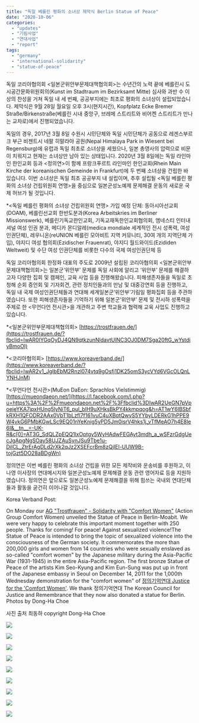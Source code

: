 ```yaml
---
title: "독일 베를린 평화의 소녀상 제막식 Berlin Statue of Peace"
date: "2020-10-06"
categories: 
  - "updates"
  - "기림사업"
  - "연대사업"
  - "report"
tags: 
  - "germany"
  - "international-solidarity"
  - "statue-of-peace"
---
```


독일 코리아협의회 <일본군위안부문제대책협의회>는 수년간의 노력 끝에 베를린시 도시공간문화위원회의(Kunst im Stadtraum im Bezirksamt Mitte) 심사와 과반 수 이상의 찬성을 거쳐 독일 내 세 번째, 공공부지에는 최초로 평화의 소녀상이 설립되었습니다. 제막식은 9월 28일 월요일 오후 3시(현지시간), Kopfplatz Ecke Bremer Straße/Birkenstraße(베를린 시내 중앙구, 브레메 스트리트와 비어켄 스트리트가 만나는 교차로)에서 진행되었습니다.

독일의 경우, 2017년 3월 8일 수원시 시민단체와 독일 시민단체가 공동으로 레겐스부르크 부근 비젠트시 네팔 히말라야 공원(Nepal Himalaya Park in Wiesent bei Regensburg)에 유럽과 독일 최초로 소녀상을 세웠으나, 일본 총영사의 압력으로 비문이 치워지고 현재는 소녀상만 남아 있는 상태입니다. 2020년 3월 8일에는 독일 라인마인 한인교회 등과 <정의연>이 함께 프랑크푸르트 라인마인 한인교회(Rhein Main Kirche der koreanischen Gemeinde in Frankfurt)에 두 번째 소녀상을 건립한 바 있습니다. 이번 소녀상은 독일 최초 공공부지 내 설립이며, 추후 설립될 <독일 베를린 평화의 소녀상 건립위원회 연맹>을 중심으로 일본군성노예제 문제해결 운동의 새로운 국제 허브가 될 것입니다.

\*<독일 베를린 평화의 소녀상 건립위원회 연맹> 가입 예정 단체: 동아시아선교회(DOAM), 베를린선교회 한반도분과(Korea Arbeitskries im Berliner Missionswerk), 베를린기독교한인교회, 기독교재독한인교회협의회, 엠네스티 인터내셔널 여성 인권 분과, 메디카 몬디알레(medica mondiale 세계적인 전시 성폭력, 여성인권단체), 레우니온(reUNION 베를린 모아비트 지역 커뮤니티, 30여 개의 지역단체 가입), 야지디 여성 협의회(Ezidischer Frauenrat), 야지디 월드와이드(Ezididen Weltweit) 및 수단 여성 인권단체를 비롯한 다수의 국제 여성인권단체 등

독일 코리아협의회 한정화 대표의 주도로 2009년 설립된 코리아협의회 <일본군위안부문제대책협의회>는 일본군‘위안부’ 문제를 독일 사회에 알리고 ‘위안부’ 문제를 해결하고자 다양한 집회 및 캠페인, 교육 사업 등을 진행해왔습니다. 피해생존자들을 독일로 초청해 순회 증언회 및 기자회견, 관련 정치인들과의 만남 및 대중강연회 등을 진행하고, 독일 내 국제 여성인권단체들과 연대해 세계일본군‘위안부’기림일 평화집회 등을 주관하였습니다. 또한 피해생존자들을 기억하기 위해 일본군‘위안부’ 문제 및 전시하 성폭력을 주제로 한 <무언다언 전시관>을 개관하고 주변 학교들과 협력해 교육 사업도 진행하고 있습니다.

\*<일본군위안부문제대책협의회> [https://trostfrauen.de/](https://trostfrauen.de/?fbclid=IwAR0IYGqOyDJ4QN9qtkzunNldavtUlNC3OJ0DM7Sga20ftG_wYstdiyBmoOI)

\*<코리아협의회> [https://www.koreaverband.de/](https://www.koreaverband.de/?fbclid=IwAR2v1_JgIbEbM2Rnzl074vtq9gOsfj1DK25omS3ycVYd6VGcOLQnLYNHJnM)

\*<무언다언 전시관>(MuEon DaEon: Sprachlos Vielstimmig) [https://mueondaeon.net/](https://l.facebook.com/l.php?u=https%3A%2F%2Fmueondaeon.net%2F%3Ffbclid%3DIwAR2UeGN7pVpoejeYKA7jpxHUng5lyNiT6_pul_bIH9uXHksBkPY4kkmpqog&h=AT1wY6IBSbfkRXH1QFODR2AAx0VbT1bLzfl7f161vuC4uXBqtQwvS5YYbyLDERkG1hPPE9W4vkG6PMbKGwLSc9EQ01nYeKnig5yPD5Jm0isrV4hks1j_vTfMeAO7h4E8le6I&__tn__=-UK-R&c[0]=AT3G_SdQLZpEQQ1lxOptgy5WyHAdwFEGAyt3mdh_a_wSFzrGdgUecJgApgNgSOay58UJZAuSynJSu9Tbe1u-DilCL_ZtrErAgDLd2rXk2qJz2XSEFcrBm8zQjIEl-UUW9B-tojGzt5DO28aBDgWn)

정의연은 이번 베를린 평화의 소녀상 건립을 위한 모든 제작비와 운송비를 후원하고, 이나영 이사장의 연대메시지와 일본군성노예제 문제해결 운동 관련 영어자료 등을 지원하였습니다. 정의연은 앞으로도 일본군성노예제 문제해결을 위해 힘쓰는 국내외 연대단체들과 활동을 굳건히 이어나갈 것입니다.

Korea Verband Post:

On Monday our [AG "Trostfrauen" - Solidarity with "Comfort Women"](https://www.facebook.com/trostfrauen/?__cft__[0]=AZXlx8BHsLzlEOUQB12C2jvrNfjmBI_LQK0K2CFwOHZaxIgDgk6f7e5WSlJiUqviaRvv1TFyqnqOTFbtm8gOd2nkjcIj-Fk9yo-Zi_iPb7XJGE2F2KntCZMXWqkO2zAzOMaS2HghO_eVw1FxCv5ZMHzc5gujCbEghNhFcNcnotdlL9a2kb-Cklj-G1h3VTXJxN3CQN3nhAQ7hFXfrq-tMvLt&__tn__=kK-y-R) (Action Group Comfort Women) unveiled the Statue of Peace in Berlin-Moabit. We were very happy to celebrate this important moment together with 250 people. Thanks for coming! For peace! Against sexualized violence!The Statue of Peace is intended to bring the topic of sexualized violence into the consciousness of the German society. It commemorates the more than 200,000 girls and women from 14 countries who were sexually enslaved as so-called "comfort women" by the Japanese military during the Asia-Pacific War (1931-1945) in the entire Asia-Pacific region. The first bronze Statue of Peace of the artists Kim Seo-Kyung and Kim Eun-Sung was put up in front of the Japanese embassy in Seoul on December 14, 2011 for the 1,000th Wednesday demonstration for the "comfort women" of [정의기억연대 Justice for the 'Comfort Women'](https://www.facebook.com/womenandwar/?__cft__[0]=AZXlx8BHsLzlEOUQB12C2jvrNfjmBI_LQK0K2CFwOHZaxIgDgk6f7e5WSlJiUqviaRvv1TFyqnqOTFbtm8gOd2nkjcIj-Fk9yo-Zi_iPb7XJGE2F2KntCZMXWqkO2zAzOMaS2HghO_eVw1FxCv5ZMHzc5gujCbEghNhFcNcnotdlL9a2kb-Cklj-G1h3VTXJxN3CQN3nhAQ7hFXfrq-tMvLt&__tn__=kK-y-R). We thank 정의기억연대 The Korean Council for Justice and Remembrance that they now also donated a statue for Berlin. Photos by Dong-Ha Choe

사진 출처 최동하 copyright Dong-Ha Choe

![](https://womenandwar.net/kr/wp-content/uploads/2020/10/DHC4820.jpg)

![](https://womenandwar.net/kr/wp-content/uploads/2020/10/DHC4877.jpg)

![](https://womenandwar.net/kr/wp-content/uploads/2020/10/DHC4924.jpg)

![](https://womenandwar.net/kr/wp-content/uploads/2020/10/DHC4996.jpg)

![](https://womenandwar.net/kr/wp-content/uploads/2020/10/DSF1009.jpg)

![](https://womenandwar.net/kr/wp-content/uploads/2020/10/DHC4920.jpg)

![](https://womenandwar.net/kr/wp-content/uploads/2020/10/DHC4909.jpg)

![](https://womenandwar.net/kr/wp-content/uploads/2020/10/DHC4958.jpg)

![](https://womenandwar.net/kr/wp-content/uploads/2020/10/DSF1048.jpg)
